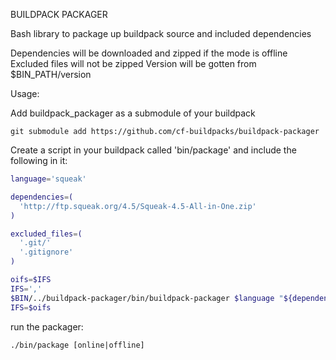 BUILDPACK PACKAGER

Bash library to package up buildpack source and included dependencies

Dependencies will be downloaded and zipped if the mode is offline
Excluded files will not be zipped
Version will be gotten from $BIN_PATH/version

Usage:

Add buildpack_packager as a submodule of your buildpack

```
git submodule add https://github.com/cf-buildpacks/buildpack-packager
```

Create a script in your buildpack called 'bin/package' and include the following in it:

```bash
language='squeak'

dependencies=(
  'http://ftp.squeak.org/4.5/Squeak-4.5-All-in-One.zip'
)

excluded_files=(
  '.git/'
  '.gitignore'
)

oifs=$IFS
IFS=','
$BIN/../buildpack-packager/bin/buildpack-packager $language "${dependencies[*]}" "${excluded_files[*]}" $1
IFS=$oifs
```

run the packager:

```
./bin/package [online|offline]
```

